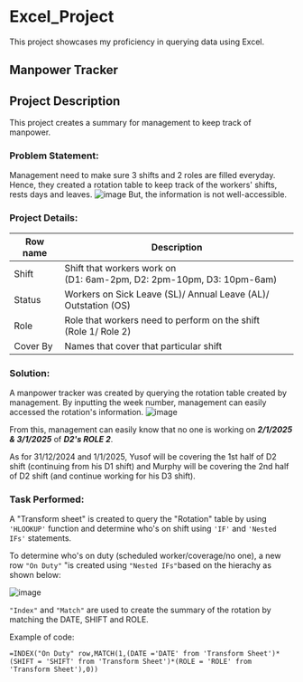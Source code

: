 # Excel_Project
This project showcases my proficiency in querying data using Excel.

## Manpower Tracker

## Project Description
This project creates a summary for management to keep track of manpower. 

### Problem Statement:
Management need to make sure 3 shifts and 2 roles are filled everyday. Hence, they created a rotation table to keep track of the workers' shifts, rests days and leaves. 
![image](https://github.com/user-attachments/assets/76cb99e9-6cf0-4c2c-8711-14fef9b3d313)
But, the information is not well-accessible. 

### Project Details:
| Row name | Description |
| -------- | ----------- |
| Shift    | Shift that workers work on <br> (D1: 6am-2pm, D2: 2pm-10pm, D3: 10pm-6am)|
| Status    | Workers on Sick Leave (SL)/ Annual Leave (AL)/ Outstation (OS)|
| Role    | Role that workers need to perform on the shift <br> (Role 1/ Role 2) |
| Cover By | Names that cover that particular shift | 

### Solution:
A manpower tracker was created by querying the rotation table created by management.
By inputting the week number, management can easily accessed the rotation's information. 
![image](https://github.com/user-attachments/assets/9e32e976-7697-4ef8-88df-560a4281e977)

From this, management can easily know that no one is working on **_2/1/2025 & 3/1/2025_** of **_D2's ROLE 2_**. <br>

As for 31/12/2024 and 1/1/2025, Yusof will be covering the 1st half of D2 shift (continuing from his D1 shift) and Murphy will be covering the 2nd half of D2 shift (and continue working for his D3 shift).

### Task Performed:
A "Transform sheet" is created to query the "Rotation" table by using `'HLOOKUP'` function and determine who's on shift using `'IF'` and `'Nested IFs'` statements.

To determine who's on duty (scheduled worker/coverage/no one), a new row `"On Duty"` "is created using `"Nested IFs"`based on the hierachy as shown below:

![image](https://github.com/user-attachments/assets/11bc6ff2-441d-4ccd-9eda-a86e13dd7332)

`"Index"` and `"Match"` are used to create the summary of the rotation by matching the DATE, SHIFT and ROLE.

Example of code:
```
=INDEX("On Duty" row,MATCH(1,(DATE ='DATE' from 'Transform Sheet')*(SHIFT = 'SHIFT' from 'Transform Sheet')*(ROLE = 'ROLE' from 'Transform Sheet'),0))
```

